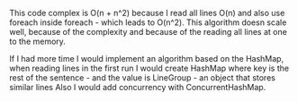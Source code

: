 This code complex is  O(n + n^2) because I read all lines O(n) and also use foreach inside foreach - which leads to O(n^2). 
This algorithm doesn scale well, because of the complexity and because of the reading all lines at one to the memory.

If I had more time I would implement an algorithm based on the HashMap, when reading lines in the first run I would create HashMap where key is the rest of the sentence - 
and the value is LineGroup - an object that stores similar lines
Also I would add concurrency with ConcurrentHashMap. 

